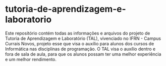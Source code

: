 # tutoria-de-aprendizagem-e-laboratorio
 Este repositório contém todas as informações e arquivos do projeto de Tutoria de Aprendizagem e Laboratório (TAL), vivenciado no IFRN - Campus Currais Novos, projeto esse que visa o auxílio para alunos dos cursos de Informática nas disciplinas de programação. O TAL visa o auxílio dentro e fora de sala de aula, para que os alunos possam ter uma melhor experiência e um melhor rendimento.
